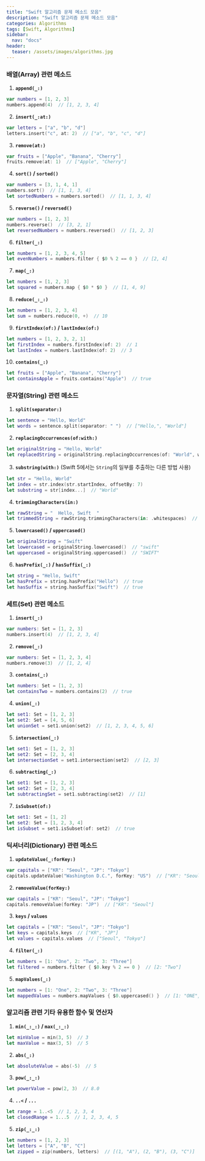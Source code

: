 ```yaml
---
title: "Swift 알고리즘 문제 메소드 모음"
description: "Swift 알고리즘 문제 메소드 모음"
categories: Algorithms
tags: [Swift, Algorithms]
sidebar: 
  nav: "docs"
header:
  teaser: /assets/images/algorithms.jpg
---
```

### 배열(Array) 관련 메소드

1. **`append(_:)`**
```swift
var numbers = [1, 2, 3]
numbers.append(4)  // [1, 2, 3, 4]
```
    
2. **`insert(_:at:)`**
```swift
var letters = ["a", "b", "d"]
letters.insert("c", at: 2)  // ["a", "b", "c", "d"]
```

3. **`remove(at:)`**
```swift
var fruits = ["Apple", "Banana", "Cherry"]
fruits.remove(at: 1)  // ["Apple", "Cherry"]
```
    
4. **`sort()` / `sorted()`**
```swift
var numbers = [3, 1, 4, 1]
numbers.sort()  // [1, 1, 3, 4]
let sortedNumbers = numbers.sorted()  // [1, 1, 3, 4]
```
    
5. **`reverse()` / `reversed()`**
```swift
var numbers = [1, 2, 3]
numbers.reverse()  // [3, 2, 1]
let reversedNumbers = numbers.reversed()  // [1, 2, 3]
```
    
6. **`filter(_:)`**
```swift
let numbers = [1, 2, 3, 4, 5]
let evenNumbers = numbers.filter { $0 % 2 == 0 }  // [2, 4]
```
    
7. **`map(_:)`**
```swift
let numbers = [1, 2, 3]
let squared = numbers.map { $0 * $0 }  // [1, 4, 9]
```
    
8. **`reduce(_:_:)`**
```swift
let numbers = [1, 2, 3, 4]
let sum = numbers.reduce(0, +)  // 10
```
    
9. **`firstIndex(of:)` / `lastIndex(of:)`**
```swift
let numbers = [1, 2, 3, 2, 1]
let firstIndex = numbers.firstIndex(of: 2)  // 1
let lastIndex = numbers.lastIndex(of: 2)  // 3
```
    
10. **`contains(_:)`**
```swift
let fruits = ["Apple", "Banana", "Cherry"]
let containsApple = fruits.contains("Apple")  // true
```
    

### 문자열(String) 관련 메소드

1. **`split(separator:)`**
```swift
let sentence = "Hello, World"
let words = sentence.split(separator: " ")  // ["Hello,", "World"]
```
    
2. **`replacingOccurrences(of:with:)`**
```swift
let originalString = "Hello, World"
let replacedString = originalString.replacingOccurrences(of: "World", with: "Swift")  // "Hello, Swift"
```
    
3. **`substring(with:)`** (Swift 5에서는 `String`의 일부를 추출하는 다른 방법 사용)
```swift
let str = "Hello, World"
let index = str.index(str.startIndex, offsetBy: 7)
let substring = str[index...]  // "World"
```
    
4. **`trimmingCharacters(in:)`**
```swift
let rawString = "  Hello, Swift  "
let trimmedString = rawString.trimmingCharacters(in: .whitespaces)  // "Hello, Swift"
```
    
5. **`lowercased()` / `uppercased()`**
```swift
let originalString = "Swift"
let lowercased = originalString.lowercased()  // "swift"
let uppercased = originalString.uppercased()  // "SWIFT"
```
    
6. **`hasPrefix(_:)` / `hasSuffix(_:)`**
```swift
let string = "Hello, Swift"
let hasPrefix = string.hasPrefix("Hello")  // true
let hasSuffix = string.hasSuffix("Swift")  // true

```
    

### 세트(Set) 관련 메소드

1. **`insert(_:)`**
```swift
var numbers: Set = [1, 2, 3]
numbers.insert(4)  // [1, 2, 3, 4]
```
    
2. **`remove(_:)`**
```swift
var numbers: Set = [1, 2, 3, 4]
numbers.remove(3)  // [1, 2, 4]
```
    
3. **`contains(_:)`**
```swift
let numbers: Set = [1, 2, 3]
let containsTwo = numbers.contains(2)  // true

```
    
4. **`union(_:)`**
```swift
let set1: Set = [1, 2, 3]
let set2: Set = [4, 5, 6]
let unionSet = set1.union(set2)  // [1, 2, 3, 4, 5, 6]
```
    
5. **`intersection(_:)`**
```swift
let set1: Set = [1, 2, 3]
let set2: Set = [2, 3, 4]
let intersectionSet = set1.intersection(set2)  // [2, 3]
```
    
6. **`subtracting(_:)`**
```swift
let set1: Set = [1, 2, 3]
let set2: Set = [2, 3, 4]
let subtractingSet = set1.subtracting(set2)  // [1]
```
    
7. **`isSubset(of:)`**
```swift
let set1: Set = [1, 2]
let set2: Set = [1, 2, 3, 4]
let isSubset = set1.isSubset(of: set2)  // true
```
    

### 딕셔너리(Dictionary) 관련 메소드

1. **`updateValue(_:forKey:)`**
```swift
var capitals = ["KR": "Seoul", "JP": "Tokyo"]
capitals.updateValue("Washington D.C.", forKey: "US")  // ["KR": "Seoul", "JP": "Tokyo", "US": "Washington D.C."]
```
    
2. **`removeValue(forKey:)`**
```swift
var capitals = ["KR": "Seoul", "JP": "Tokyo"]
capitals.removeValue(forKey: "JP")  // ["KR": "Seoul"]
```
    
3. **`keys` / `values`**
```swift
let capitals = ["KR": "Seoul", "JP": "Tokyo"]
let keys = capitals.keys  // ["KR", "JP"]
let values = capitals.values  // ["Seoul", "Tokyo"]
```
    
4. **`filter(_:)`**
```swift
let numbers = [1: "One", 2: "Two", 3: "Three"]
let filtered = numbers.filter { $0.key % 2 == 0 }  // [2: "Two"]
```
    
5. **`mapValues(_:)`**
```swift
let numbers = [1: "One", 2: "Two", 3: "Three"]
let mappedValues = numbers.mapValues { $0.uppercased() }  // [1: "ONE", 2: "TWO", 3: "THREE"]
```
    

### 알고리즘 관련 기타 유용한 함수 및 연산자

1. **`min(_:_:)` / `max(_:_:)`**
```swift
let minValue = min(3, 5)  // 3
let maxValue = max(3, 5)  // 5
```
    
2. **`abs(_:)`**
```swift
let absoluteValue = abs(-5)  // 5
```
    
3. **`pow(_:_:)`**
```swift
let powerValue = pow(2, 3)  // 8.0
```
    
4. **`..<` / `...`**
```swift
let range = 1..<5  // 1, 2, 3, 4
let closedRange = 1...5  // 1, 2, 3, 4, 5
```
    
5. **`zip(_:_:)`**
```swift
let numbers = [1, 2, 3]
let letters = ["A", "B", "C"]
let zipped = zip(numbers, letters)  // [(1, "A"), (2, "B"), (3, "C")]
```
